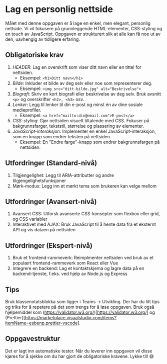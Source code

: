 # Lag en personlig nettside
Målet med denne oppgaven er å lage en enkel, men elegant, personlig nettside. Vi vil fokusere på grunnleggende HTML-elementer, CSS-styling og en touch av JavaScript. Oppgaven er strukturert slik at alle kan få noe ut av den, uavhengig av tidligere erfaring.

## Obligatoriske krav

1. _HEADER_: Lag en overskrift som viser ditt navn eller en tittel for nettsiden.
   * Eksempel: `<h1>Ditt navn</h1>`
2. _Bilde_: Inkluder et bilde av deg selv eller noe som representerer deg.
   * Eksempel: `<img src="ditt-bilde.jpg" alt="Beskrivelse">`
3. _Biografi_: Skriv en kort biografi eller beskrivelse av deg selv. Bruk avsnitt `<p>` og overskrifter `<h2>, <h3>` osv. 
4. _Lenker_: Legg til lenker til din e-post og minst én av dine sosiale medieprofiler.
   * Eksempel: `<a href="mailto:din@email.com">E-post</a>`
5. _CSS-styling_: Gjør nettsiden visuelt tiltalende med CSS. Fokuser på bakgrunnsfarger, tekststil, størrelse og plassering av elementer.
6. _JavaScript-interaksjon_: Implementer en enkel JavaScript-interaksjon, som en knapp som endrer teksten på nettsiden.
   * Eksempel: En "Endre farge"-knapp som endrer bakgrunnsfargen på nettsiden.

## Utfordringer (Standard-nivå)
1. Tilgjengelighet: Legg til ARIA-attributter og andre tilgjengelighetsfunksjoner
2. Mørk-modus: Legg inn et mørkt tema som brukeren kan velge mellom

## Utfordringer (Avansert-nivå)
1. Avansert CSS: Utforsk avanserte CSS-konsepter som flexbox eller grid, og CSS variabler
2. Interaktivet med AJAX: Bruk JavaScript til å hente data fra et eksternt API og vis dataen på nettsiden

## Utfordringer (Ekspert-nivå)
1. Bruk et frontend-rammeverk: Reimplmenter nettsiden ved bruk av et populært frontend-rammeverk som React eller Vue
2. Integrere en backend: Lag et kontaktskjema og lagre data på en backend-tjenste, f.eks. ved hjelp av Node.js og Express

## Tips
Bruk klassenotatsblokka som ligger i Teams -> Utvikling. Der har du litt tips og triks for å repetere på det som trengs for å løse oppgaven. Bruk også hjelpemiddel som (https://validator.w3.org/)[https://validator.w3.org/] og (Prettier)[https://marketplace.visualstudio.com/items?itemName=esbenp.prettier-vscode]. 

## Oppgavestruktur

Det er lagt inn automatiske tester. Når du leverer inn oppgaven vil disse kjøres for å sjekke om du har gjort de obligatoriske kravene. Lykke til! 😄